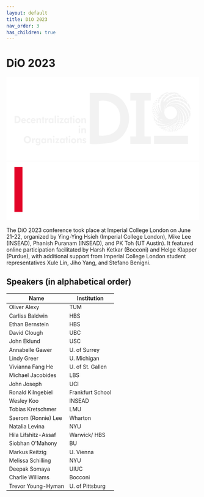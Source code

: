 ```yaml
---
layout: default
title: DiO 2023
nav_order: 3
has_children: true
---
```


# DiO 2023

![cover](/asset/logo.png)
![DiO 2023](dio_2023_photos/dio_2023_icbs.png)

The DiO 2023 conference took place at Imperial College London on June 21-22, organized by Ying-Ying Hsieh (Imperial College London), Mike Lee (INSEAD), Phanish Puranam (INSEAD), and PK Toh (UT Austin). It featured online participation facilitated by Harsh Ketkar (Bocconi) and Helge Klapper (Purdue), with additional support from Imperial College London student representatives Xule Lin, Jiho Yang, and Stefano Benigni.

## Speakers (in alphabetical order)

| Name                | Institution        |
|---------------------|--------------------|
| Oliver Alexy        | TUM                |
| Carliss Baldwin     | HBS                |
| Ethan Bernstein     | HBS                |
| David Clough        | UBC                |
| John Eklund         | USC                |
| Annabelle Gawer     | U. of Surrey       |
| Lindy Greer         | U. Michigan        |
| Vivianna Fang He    | U. of St. Gallen   |
| Michael Jacobides   | LBS                |
| John Joseph         | UCI                |
| Ronald Kilngebiel   | Frankfurt School   |
| Wesley Koo          | INSEAD             |
| Tobias Kretschmer   | LMU                |
| Saerom (Ronnie) Lee | Wharton            |
| Natalia Levina      | NYU                |
| Hila Lifshitz-Assaf | Warwick/ HBS       |
| Siobhan O'Mahony    | BU                 |
| Markus Reitzig      | U. Vienna          |
| Melissa Schilling   | NYU                |
| Deepak Somaya       | UIUC               |
| Charlie Williams    | Bocconi            |
| Trevor Young-Hyman  | U. of Pittsburg    |
